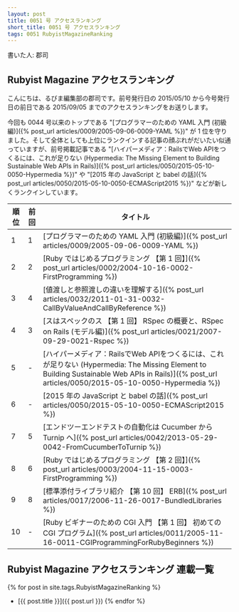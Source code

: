 ```yaml
---
layout: post
title: 0051 号 アクセスランキング
short_title: 0051 号 アクセスランキング
tags: 0051 RubyistMagazineRanking
---
```



書いた人: 郡司

## Rubyist Magazine アクセスランキング

こんにちは、るびま編集部の郡司です。前号発行日の 2015/05/10 から今号発行日の前日である 2015/09/05 までのアクセスランキングをお送りします。

今回も 0044 号以来のトップである "[プログラマーのための YAML 入門 (初級編)]({% post_url articles/0009/2005-09-06-0009-YAML %})" が 1 位を守りました。そして全体としても上位にランクインする記事の顔ぶれがだいたい似通っていますが、前号掲載記事である "[ハイパーメディア：RailsでWeb APIをつくるには、これが足りない (Hypermedia: The Missing Element to Building Sustainable Web APIs in Rails)]({% post_url articles/0050/2015-05-10-0050-Hypermedia %})" や "[2015 年の JavaScript と babel の話]({% post_url articles/0050/2015-05-10-0050-ECMAScript2015 %})" などが新しくランクインしています。

| 順位| 前回| タイトル|
|---|---|---|
| 1| 1| [プログラマーのための YAML 入門 (初級編)]({% post_url articles/0009/2005-09-06-0009-YAML %})|
| 2| 2| [Ruby ではじめるプログラミング 【第 1 回】]({% post_url articles/0002/2004-10-16-0002-FirstProgramming %})|
| 3| 4| [値渡しと参照渡しの違いを理解する]({% post_url articles/0032/2011-01-31-0032-CallByValueAndCallByReference %})|
| 4| 3| [スはスペックのス 【第 1 回】 RSpec の概要と、RSpec on Rails (モデル編)]({% post_url articles/0021/2007-09-29-0021-Rspec %})|
| 5| -| [ハイパーメディア：RailsでWeb APIをつくるには、これが足りない (Hypermedia: The Missing Element to Building Sustainable Web APIs in Rails)]({% post_url articles/0050/2015-05-10-0050-Hypermedia %})|
| 6| -| [2015 年の JavaScript と babel の話]({% post_url articles/0050/2015-05-10-0050-ECMAScript2015 %})|
| 7| 5| [エンドツーエンドテストの自動化は Cucumber から Turnip へ]({% post_url articles/0042/2013-05-29-0042-FromCucumberToTurnip %})|
| 8| 6| [Ruby ではじめるプログラミング 【第 2 回】]({% post_url articles/0003/2004-11-15-0003-FirstProgramming %})|
| 9| 8| [標準添付ライブラリ紹介 【第 10 回】 ERB]({% post_url articles/0017/2006-11-26-0017-BundledLibraries %})|
| 10| -| [Ruby ビギナーのための CGI 入門 【第 1 回】 初めての CGI プログラム]({% post_url articles/0011/2005-11-16-0011-CGIProgrammingForRubyBeginners %})|


## Rubyist Magazine アクセスランキング 連載一覧

{% for post in site.tags.RubyistMagazineRanking %}
  - [{{ post.title }}]({{ post.url }})
{% endfor %}


